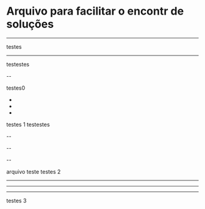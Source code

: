 # Arquivo para facilitar o encontr de soluções
---- 

testes

----------

testestes

--

testes0

-

-

-

testes 1 testestes

--

--

--

  arquivo teste testes 2

---
---
---

testes 3
